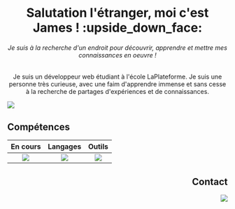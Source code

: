 <h1 align="center"> Salutation l'étranger, moi c'est James ! :upside_down_face: </h1>
<p align="center">   </p>
<h6 align="center"> <i>Je suis à la recherche d'un endroit pour découvrir, apprendre et mettre mes connaissances en oeuvre ! </i> </h6>

<p align="center"> Je suis un développeur web étudiant à l'école LaPlateforme. 
Je suis une personne très curieuse, avec une faim d'apprendre immense et sans cesse à la recherche de partages
d'expériences et de connaissances. </p>

<img src="https://res.cloudinary.com/dahuus6so/image/upload/v1731923430/road_iorjzt.jpg">

## Compétences

| En cours | Langages | Outils |
| :---: | :---: | :---: |
| <a href="https://skillicons.dev"><img src="https://skillicons.dev/icons?i=php" /></a> | <a href="https://skillicons.dev"><img src="https://skillicons.dev/icons?i=html,css,py" /></a> | <a href="https://skillicons.dev"><img src="https://skillicons.dev/icons?i=git,vscode,figma" /></a> |

<h2 align="right"> Contact </h2>
  <p align="right">
    <a href="https://www.linkedin.com/in/james-sanchez-3a8a80332/">
    <img src="https://skillicons.dev/icons?i=linkedin" />
    </a></p>
